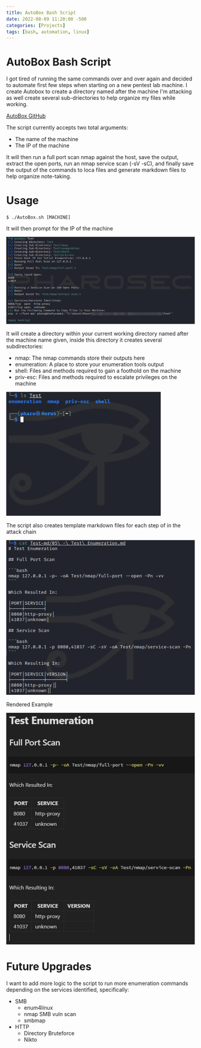 ```yaml
---
title: AutoBox Bash Script
date: 2022-08-09 11:20:00 -500 
categories: [Projects]
tags: [bash, automation, linux]
---
```


# AutoBox Bash Script
I got tired of running the same commands over and over again and decided to automate first few steps when starting on a new pentest lab machine. I create Autobox to create a directory named after the machine I'm attacking as well create several sub-driectories to help organize my files while working.

[AutoBox GitHub](https://github.com/pharo-sec/AutoBox)

The script currently accepts two total arguments:

- The name of the machine
- The IP of the machine

It will then run a full port scan nmap against the host, save the output, extract the open ports, run an nmap service scan (-sV -sC), and finally save the output of the commands to loca files and generate markdown files to help organize note-taking.

# Usage
```shell
$ ./AutoBox.sh [MACHINE]
```
It will then prompt for the IP of the machine

![Script Running](/assets/AutoBox/script-running.png "Running the Script")

It will create a directory within your current working directory named after the machine name given, inside this directory it creates several subdirectories:

- nmap: The nmap commands store their outputs here
- enumeration: A place to store your enumeration tools output
- shell: Files and methods required to gain a foothold on the machine
- priv-esc: Files and methods required to escalate privileges on the machine

![Created Directories](/assets/AutoBox/created-directory.png "Created Directories")

The script also creates template markdown files for each step of in the attack chain

![Example Markdown File](/assets/AutoBox/created-markdown-file.png "Sample Markdown File")

Rendered Example

![Rendered Markdown File](/assets/AutoBox/rendered-output.png "Rendered File")

# Future Upgrades
I want to add more logic to the script to run more enumeration commands depending on the services identified, specifically:

- SMB
    - enum4linux
    - nmap SMB vuln scan
    - smbmap
- HTTP
    - Directory Bruteforce
    - Nikto

